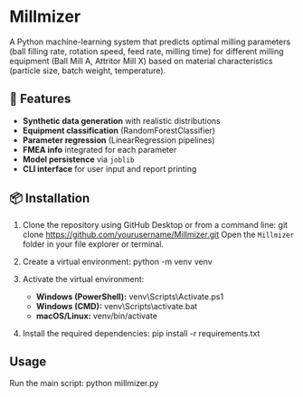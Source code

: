 # Millmizer

A Python machine-learning system that predicts optimal milling parameters (ball filling rate, rotation speed, feed rate, milling time) for different milling equipment (Ball Mill A, Attritor Mill X) based on material characteristics (particle size, batch weight, temperature).

## 🚀 Features

- **Synthetic data generation** with realistic distributions  
- **Equipment classification** (RandomForestClassifier)  
- **Parameter regression** (LinearRegression pipelines)  
- **FMEA info** integrated for each parameter  
- **Model persistence** via `joblib`  
- **CLI interface** for user input and report printing  

## 📦 Installation

1. Clone the repository using GitHub Desktop or from a command line:
   git clone https://github.com/yourusername/Millmizer.git
   Open the `Millmizer` folder in your file explorer or terminal.

2. Create a virtual environment:
   python -m venv venv

3. Activate the virtual environment:
   - **Windows (PowerShell):** venv\Scripts\Activate.ps1
   - **Windows (CMD):** venv\Scripts\activate.bat
   - **macOS/Linux:** venv/bin/activate

4. Install the required dependencies:
   pip install -r requirements.txt

## Usage
Run the main script:
python millmizer.py
